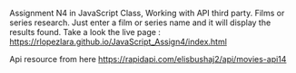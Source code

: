 Assignment N4 in JavaScript Class, Working with API third party.
Films or series research. Just enter a film or series name and it will display the results found.
Take a look the live page : https://rlopezlara.github.io/JavaScript_Assign4/index.html


Api resource from here https://rapidapi.com/elisbushaj2/api/movies-api14
 
